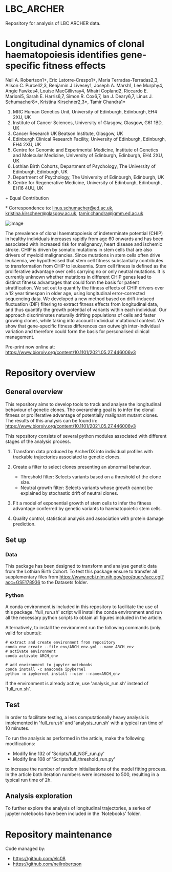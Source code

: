# LBC_ARCHER

Repository for analysis of LBC ARCHER data.

# Longitudinal dynamics of clonal haematopoiesis identifies gene-specific fitness effects

Neil A. Robertson1+, Eric Latorre-Crespo1+, Maria Terradas-Terradas2,3, Alison C. Purcell2,3, Benjamin J Livesey1, Joseph A. Marsh1, Lee Murphy4, Angie Fawkes4, Louise MacGillivray4, Mhairi Copland2, Riccardo E. Marioni5, Sarah E. Harris6,7, Simon R. Cox6,7, Ian J. Deary6,7, Linus J. Schumacher8*, Kristina Kirschner2,3*, Tamir Chandra1*

1. MRC Human Genetics Unit, University of Edinburgh, Edinburgh, EH4 2XU, UK
2. Institute of Cancer Sciences, University of Glasgow, Glasgow, G61 1BD, UK
3. Cancer Research UK Beatson Institute, Glasgow, UK
4. Edinburgh Clinical Research Facility, University of Edinburgh, Edinburgh, EH4 2XU, UK
5. Centre for Genomic and Experimental Medicine, Institute of Genetics and Molecular Medicine, University of Edinburgh, Edinburgh, EH4 2XU, UK
6. Lothian Birth Cohorts, Department of Psychology, The University of Edinburgh, Edinburgh, UK
7. Department of Psychology, The University of Edinburgh, Edinburgh, UK
8. Centre for Regenerative Medicine, University of Edinburgh, Edinburgh, EH16 4UU, UK

\+ Equal Contribution

\* Correspondence to: linus.schumacher@ed.ac.uk, kristina.kirschner@glasgow.ac.uk, tamir.chandra@igmm.ed.ac.uk

![image](https://user-images.githubusercontent.com/4477113/123115304-eaa67780-d437-11eb-9adf-6a892a334b50.png)

The prevalence of clonal haematopoiesis of indeterminate potential (CHIP) in healthy individuals increases rapidly from age 60 onwards and has been associated with increased risk for malignancy, heart disease and ischemic stroke. CHIP is driven by somatic mutations in stem cells that are also drivers of myeloid malignancies. Since mutations in stem cells often drive leukaemia, we hypothesised that stem cell fitness substantially contributes to transformation from CHIP to leukaemia. Stem cell fitness is defined as the proliferative advantage over cells carrying no or only neutral mutations. It is currently unknown whether mutations in different CHIP genes lead to distinct fitness advantages that could form the basis for patient stratification. We set out to quantify the fitness effects of CHIP drivers over a 12 year timespan in older age, using longitudinal error-corrected sequencing data. We developed a new method based on drift-induced fluctuation (DIF) filtering to extract fitness effects from longitudinal data, and thus quantify the growth potential of variants within each individual. Our approach discriminates naturally drifting populations of cells and faster growing clones, while taking into account individual mutational context. We show that gene-specific fitness differences can outweigh inter-individual variation and therefore could form the basis for personalised clinical management.

Pre-print now online at: https://www.biorxiv.org/content/10.1101/2021.05.27.446006v3

# Repository overview

## General overview
This repository aims to develop tools to track and analyse the longitudinal
behaviour of genetic clones. The overarching goal is to infer the clonal
fitness or proliferative advantage of potentially malignant mutant clones.
The results of this analysis can be found in:
https://www.biorxiv.org/content/10.1101/2021.05.27.446006v3


This repository consists of several python modules associated with different
stages of the analysis process.

1. Transform data produced by ArcherDX into individual profiles with
trackable trajectories associated to genetic clones.

2. Create a filter to select clones presenting an abnormal behaviour.
    * Threshold filter: Selects variants based on a threshold of the clone size.
    * Neutral growth filter: Selects variants whose growth cannot be explained by
    stochastic drift of neutral clones.

3. Fit a model of exponential growth of stem cells to infer the fitness
advantage conferred by genetic variants to haematopoietic stem cells.

4. Quality control, statistical analysis and association with protein damage
prediction.

## Set up
### Data
This package has been designed to transform and analyse genetic data from the
Lothian Birth Cohort. To test this package ensure to transfer all supplementary
files from https://www.ncbi.nlm.nih.gov/geo/query/acc.cgi?acc=GSE178936
to the Datasets folder.

### Python
A conda environment is included in this repository to facilitate the use of
this package.
'full_run.sh' script will install the conda environment and run all the
necessary python scripts to obtain all figures included in the article.

Alternatively, to install the environment run the following commands
(only valid for ubuntu):

    # extract and create environment from repository
    conda env create --file env/ARCH_env.yml --name ARCH_env
    # activate environment
    conda activate ARCH_env

    # add environment to jupyter notebooks
    conda install -c anaconda ipykernel
    python -m ipykernel install --user --name=ARCH_env

If the environment is already active, use 'analysis_run.sh' instead of
'full_run.sh'.

## Test
In order to facilitate testing, a less computationally heavy analysis is
implemented in 'full_run.sh' and 'analysis_run.sh' with a typical run time of
10 minutes.

To run the analysis as performed in the article, make the following
modifications:
- Modify line 132 of 'Scripts/full_NGF_run.py'
- Modify line 108 of 'Scripts/full_threshold_run.py'

to increase the number of random initialisations of the model fitting process.
In the article both iteration numbers were increased to 500, resulting in a
typical run time of 2h.

## Analysis exploration
To further explore the analysis of longitudinal trajectories, a series of
jupyter notebooks have been included in the 'Notebooks' folder.

# Repository maintenance
Code managed by:
+ https://github.com/elc08
+ https://github.com/neilrobertson

